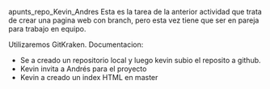 apunts_repo_Kevin_Andres
Esta es la tarea de la anterior actividad que trata de crear una pagina web con branch, pero esta vez tiene que ser en pareja para trabajo en equipo.

Utilizaremos GitKraken.
Documentacion:
- Se a creado un repositorio local y luego kevin subio el reposito a github.
- Kevin invita a Andrés para el proyecto
- Kevin a creado un index HTML en master
